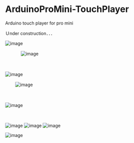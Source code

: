 # ArduinoProMini-TouchPlayer
Arduino touch player for pro mini

Ｕnder construction．．．

![image](https://user-images.githubusercontent.com/107128781/217319167-77ead0eb-5ea3-476f-b8e4-bf6dc7103058.png)

　　
  　
![image](https://user-images.githubusercontent.com/107128781/217319329-1a3990de-5e30-41de-8c0b-3c8cfcd19a0d.png)

　　
  
  ![image](https://user-images.githubusercontent.com/107128781/217319424-4cb3201a-d97d-40c4-8937-ef05b6b38584.png)

　　
  ![image](https://user-images.githubusercontent.com/107128781/217319734-fb257ef6-ea89-46f5-8b21-bb48b8ccea9f.png)

  　　
  
  ![image](https://user-images.githubusercontent.com/107128781/217319498-e94f48ac-a9ce-4e1b-b14a-7449cb0db39f.png)

　　
  
  ![image](https://user-images.githubusercontent.com/107128781/217319572-46a61b04-629e-428d-8109-5e7e19fced3c.png)
![image](https://user-images.githubusercontent.com/107128781/217319629-71b1b664-835f-42b8-81af-38582409e244.png)
![image](https://user-images.githubusercontent.com/107128781/217319670-6126ee7d-f6a6-4b16-bfef-773d7d7c8f71.png)


![image](https://user-images.githubusercontent.com/107128781/226676066-652a5138-58f9-4b82-ad4a-654b00d88606.png)

   
